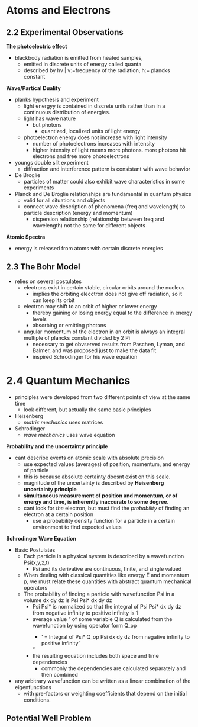 Atoms and Electrons
===

2.2 Experimental Observations
---

**The photoelectric effect**
- blackbody radiation is emitted from heated samples, 
	- emitted in discrete units of energy called quanta
	- described by hv | v:=frequency of the radiation, h:= plancks constant

**Wave/Partical Duality**
- planks hypothesis and experiment
	- light energyy is contained in discrete units rather than in a continuous distribution of energies.
	- light has wave nature
		- but photons
			- quantized, localized units of light energy
	- photoelectron energy does not increase with light intensity
		- number of photoelectrons increases with intensity
		- higher intensity of light means more photons.  more photons hit electrons and free more photoelectrons
- youngs double slit experiment
	- diffraction and interference pattern is consistant with wave behavior
- De Broglie
	- particles of matter could also exhibit wave characteristics in some experiments
- Planck and De Broglie relationships are fundamental in quantum physics
	- valid for all situations and objects
	- connect wave description of phenomena (freq and wavelength) to particle description (energy and momentum)
		- dispersion relationship (relationship between freq and wavelength) not the same for different objects

**Atomic Spectra**
- energy is released from atoms with certain discrete energies

2.3 The Bohr Model
---
- relies on several postulates 
	- electrons exist in certain stable, circular orbits around the nucleus
		- implies the orbiting elecctron does not give off radiation, so it can keep its orbit
	- electron may shift to an orbit of higher or lower energy
		- thereby gaining or losing energy equal to the difference in energy levels
		- absorbing or emitting photons
	- angular momentum of the electron in an orbit is always an integral multiple of plancks constant divided by 2 Pi
		- necessary to get obvserved results from Paschen, Lyman, and Balmer, and was proposed just to make the data fit
		- inspired Schrodinger for his wave equation

2.4 Quantum Mechanics
===
- principles were developed from two different points of view at the same time
	- look different, but actually the same basic principles
- Heisenberg
	- *matrix mechanics* uses matrices
- Schrodinger
	- *wave mechanics* uses wave equation 

**Probability and the uncertainty principle**
- cant describe events on atomic scale with absolute precision
	- use expected values (averages) of position, momentum, and energy of particle
	- this is because absolute certainty doesnt exist on this scale.  
	- magnitude of the uncertainty is described by **Heisenberg uncertainty principle**
	- **simultaneous measurement of position and momentum, or of energy and time, is inherently inaccurate to some degree.**
	- cant look for *the* electron, but must find the *probability* of finding an electron at a certain position
		- use a probability density function for a particle in a certain environment to find expected values

**Schrodinger Wave Equation**
- Basic Postulates
	- Each particle in a physical system is described by a wavefunction Psi(x,y,z,t)
		- Psi and its derivative are continuous, finite, and single valued
	- When dealing with classical quantities like energy E and momentum p, we must relate these quantities with abstract quantum mechanical operators
	- The probability of finding a particle with wavefunction Psi in a volume dx dy dz is Psi Psi* dx dy dz
		- Psi Psi* is normalized so that the integral of Psi Psi* dx dy dz from negative infinity to positive infinity is 1
		- average value <Q> of some variable Q is calculated from the wavefunction by using operator form Q_op
			- <Q> = Integral of Psi* Q_op Psi dx dy dz from negative infinity to positive infinity
		- the resulting equation includes both space and time dependencies
			- commonly the dependencies are calculated separately and then combined
- any arbitrary wavefunction can be written as a linear combination of the eigenfunctions
	- with pre-factors or weighting coefficients that depend on the initial conditions.

**Potential Well Problem**
- 
